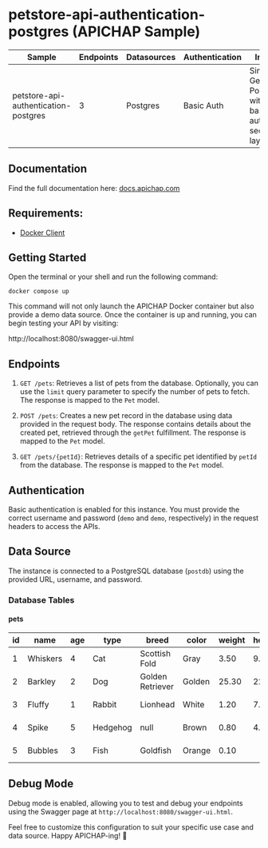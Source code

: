 # petstore-api-authentication-postgres (APICHAP Sample)

| Sample                                 | Endpoints | Datasources | Authentication | Infos                                                                           |
|----------------------------------------|-----------|-------------|----------------|---------------------------------------------------------------------------------|
| petstore-api-authentication-postgres   | 3         | Postgres    | Basic Auth     | Simple Get and Post with a basic auth security layer                            |

## Documentation
Find the full documentation here: [docs.apichap.com](https://docs.apichap.com)

## Requirements:
- [Docker Client](https://docs.docker.com/get-started/overview/)

## Getting Started

Open the terminal or your shell and run the following command:

```docker compose up```

This command will not only launch the APICHAP Docker container but also provide a demo 
data source. Once the container is up and running, you can begin testing your API by visiting:

http://localhost:8080/swagger-ui.html

## Endpoints

1. `GET /pets`: Retrieves a list of pets from the database. Optionally, you can use the `limit` query parameter to specify the number of pets to fetch. The response is mapped to the `Pet` model.

2. `POST /pets`: Creates a new pet record in the database using data provided in the request body. The response contains details about the created pet, retrieved through the `getPet` fulfillment. The response is mapped to the `Pet` model.

3. `GET /pets/{petId}`: Retrieves details of a specific pet identified by `petId` from the database. The response is mapped to the `Pet` model.

## Authentication

Basic authentication is enabled for this instance. You must provide the correct username and password (`demo` and `demo`, respectively) in the request headers to access the APIs.

## Data Source

The instance is connected to a PostgreSQL database (`postdb`) using the provided URL, username, and password.

### Database Tables

#### pets

| id | name     | age | type     | breed            | color    | weight  | height | date_of_birth | created_at   | updated_at   |
|----|----------|-----|----------|------------------|----------|---------|--------|---------------|--------------|--------------|
| 1  | Whiskers | 4   | Cat      | Scottish Fold    | Gray     | 3.50    | 9.50   | 2017-06-12    | Create_Time  | Updated_time |
| 2  | Barkley  | 2   | Dog      | Golden Retriever | Golden   | 25.30   | 22.00  | 2024-04-26    | Create_Time  | Updated_time |
| 3  | Fluffy   | 1   | Rabbit   | Lionhead         | White    | 1.20    | 7.80   | 2019-02-05    | Create_Time  | Updated_time |
| 4  | Spike    | 5   | Hedgehog | null             | Brown    | 0.80    | 4.50   | 2016-10-27    | Create_Time  | Updated_time |
| 5  | Bubbles  | 3   | Fish     | Goldfish         | Orange   | 0.10    |        | 2020-08-14    | Create_Time  | Updated_time |

## Debug Mode

Debug mode is enabled, allowing you to test and debug your endpoints using the Swagger page at `http://localhost:8080/swagger-ui.html`.

Feel free to customize this configuration to suit your specific use case and data source. Happy APICHAP-ing! 🚀